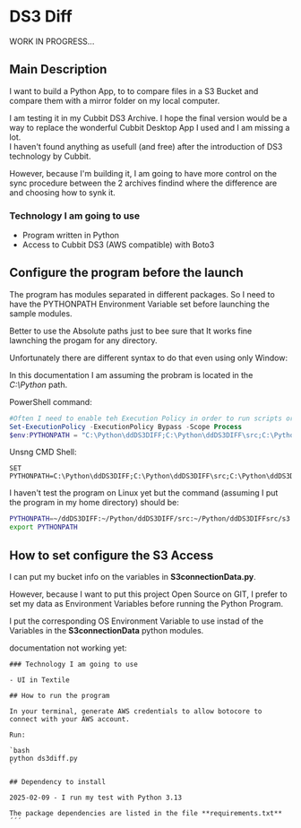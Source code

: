 # DS3 Diff

WORK IN PROGRESS...

## Main Description

I want to build a Python App, to to compare files in a S3 Bucket and compare them with a mirror folder on my local computer.

I am testing it in my Cubbit DS3 Archive. I hope the final version would be a way to replace the wonderful Cubbit Desktop App I used and I am missing a lot.  
I haven't found anything as usefull (and free) after the introduction of DS3 technology by Cubbit.

However, because I'm building it, I am going to have more control on the sync procedure between the 2 archives findind where the difference are and choosing how to synk it.

### Technology I am going to use

- Program written in Python
- Access to Cubbit DS3 (AWS compatible) with Boto3

## Configure the program before the launch

The program has modules separated in different packages. So I need to have the PYTHONPATH Environment Variable set before launching the sample modules.

Better to use the Absolute paths just to bee sure that It works fine lawnching the progam for any directory.

Unfortunately there are different syntax to do that even using only Window:

In this documentation I am assuming the probram is located in the *C:\Python* path.

PowerShell command:

```PowerShell
#Often I need to enable teh Execution Policy in order to run scripts or set environment variables
Set-ExecutionPolicy -ExecutionPolicy Bypass -Scope Process
$env:PYTHONPATH = "C:\Python\ddDS3DIFF;C:\Python\ddDS3DIFF\src;C:\Python\ddDS3DIFFsrc\s3"
```

Unsng CMD Shell:

```CMD
SET PYTHONPATH=C:\Python\ddDS3DIFF;C:\Python\ddDS3DIFF\src;C:\Python\ddDS3DIFFsrc\s3
```

I haven't test the program on Linux yet but the command (assuming I put the program in my home directory) should be:

```bash
PYTHONPATH=~/ddDS3DIFF:~/Python/ddDS3DIFF/src:~/Python/ddDS3DIFFsrc/s3
export PYTHONPATH
```

## How to set configure the S3 Access

I can put my bucket info on the variables in **S3connectionData.py**.

However, because I want to put this project Open Source on GIT, I prefer to set my data as Environment Variables before running the Python Program.

I put the corresponding OS Environment Variable to use instad of the Variables in the **S3connectionData** python modules.

documentation not working yet:

```text
### Technology I am going to use

- UI in Textile

## How to run the program

In your terminal, generate AWS credentials to allow botocore to connect with your AWS account.

Run:

`bash
python ds3diff.py
`

## Dependency to install

2025-02-09 - I run my test with Python 3.13

The package dependencies are listed in the file **requirements.txt**
´´´

